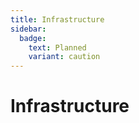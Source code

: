 ```yaml
---
title: Infrastructure
sidebar:
  badge:
    text: Planned
    variant: caution
---
```


# Infrastructure
